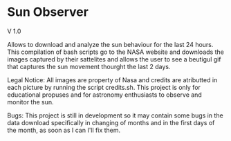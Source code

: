 # Sun Observer
V 1.0

Allows to download and analyze the sun behaviour for the last 24 hours.
This compilation of bash scripts go to the NASA website and downloads the images captured by their sattelites and allows the user to see a beutigul gif that captures the sun movement thourght the last 2 days.

Legal Notice:
All images are property of Nasa and credits are atributted in each picture by running the script credits.sh.
This project is only for educational propuses and for astronomy enthusiasts to observe and monitor the sun.

Bugs:
This project is still in development so it may contain some bugs in the data download specifically in changing of months and in the first days of the month, as soon as I can I'll fix them.
